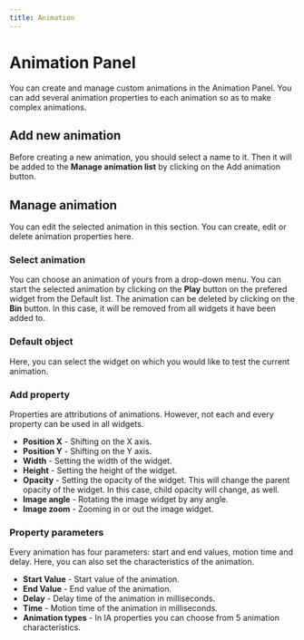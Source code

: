 ```yaml
---
title: Animation
---
```


# Animation Panel

You can create and manage custom animations in the Animation Panel. You can add several animation properties to each animation so as to make complex animations.

## Add new animation

Before creating a new animation, you should select a name to it. Then it will be added to the **Manage animation list** by clicking on the Add animation button.

## Manage animation

You can edit the selected animation in this section. You can create, edit or delete animation properties here.

### Select animation

You can choose an animation of yours from a drop-down menu. You can start the selected animation by clicking on the **Play** button on the prefered widget from the Default list. The animation can be deleted by clicking on the **Bin** button. In this case, it will be removed from all widgets it have been added to.

### Default object

Here, you can select the widget on which you would like to test the current animation.

### Add property

Properties are attributions of animations. However, not each and every property can be used in all widgets.

- **Position X** - Shifting on the X axis.
- **Position  Y** - Shifting on the Y axis.
- **Width** - Setting the width of the widget.
- **Height** - Setting the height of the widget.
- **Opacity** - Setting the opacity of the widget. This will change the parent opacity of the widget. In this case, child opacity will change, as well.
- **Image angle** - Rotating the image widget by any angle.
- **Image zoom** - Zooming in or out the image widget.

### Property parameters

Every animation has four parameters: start and end values, motion time and delay. Here, you can also set the characteristics of the animation.

- **Start Value** - Start value of the animation.
- **End Value** - End value of the animation.
- **Delay** - Delay time of the animation in milliseconds.
- **Time** - Motion time of the animation in milliseconds.
- **Animation types** - In IA properties you can choose from 5 animation characteristics.